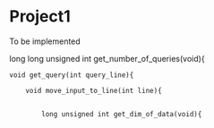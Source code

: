 # Project1

To be implemented

long long unsigned int get_number_of_queries(void){

    void get_query(int query_line){

        void move_input_to_line(int line){


            long unsigned int get_dim_of_data(void){